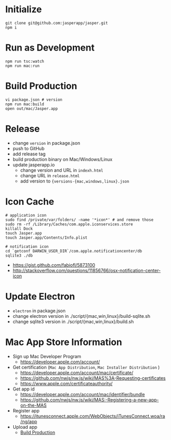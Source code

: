 # Initialize

```
git clone git@github.com:jasperapp/jasper.git
npm i
```

# Run as Development

```
npm run tsc:watch
npm run mac:run
```

# Build Production

```
vi package.json # version
npm run mac:build
open out/mac/Jasper.app
```

# Release
- change `version` in package.json 
- push to GitHub
- add release tag
- build production binary on Mac/Windows/Linux
- update jasperapp.io
  - change version and URL in `indexh.html`
  - change URL in `release.html`
  - add version to `{versions-{mac,windows,linux}.json`
  
# Icon Cache
```
# application icon
sudo find /private/var/folders/ -name '*icon*' # and remove those
sudo rm -rf /Library/Caches/com.apple.iconservices.store
killall Dock
touch Jasper.app
touch Jasper.app/Contents/Info.plist

# notification icon
cd `getconf DARWIN_USER_DIR`/com.apple.notificationcenter/db
sqlite3 ./db
```

- https://gist.github.com/fabiofl/5873100
- http://stackoverflow.com/questions/11856766/osx-notification-center-icon

# Update Electron
- `electron` in package.json
- change electron version in ./script/{mac,win,linux}/build-sqlite.sh
- change sqlite3 version in ./script/{mac,win,linux}/build.sh

# Mac App Store Information
- Sign up Mac Developer Program
  - https://developer.apple.com/account/
- Get certification (`Mac App Distribution`, `Mac Installer Distribution` )
  - https://developer.apple.com/account/mac/certificate/
  - https://github.com/nwjs/nw.js/wiki/MAS%3A-Requesting-certificates
  - https://www.apple.com/certificateauthority/
- Get app id
  - https://developer.apple.com/account/mac/identifier/bundle
  - https://github.com/nwjs/nw.js/wiki/MAS:-Registering-a-new-app-on-the-MAS
- Register app
  - https://itunesconnect.apple.com/WebObjects/iTunesConnect.woa/ra/ng/app
- Upload app
  - [Build Production](#build-production)

